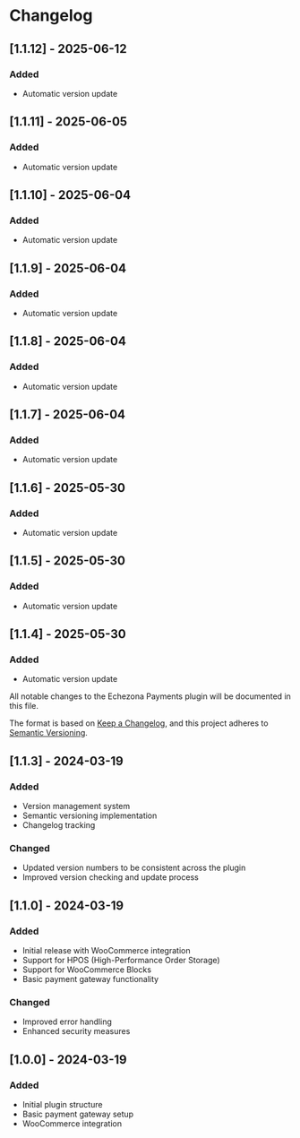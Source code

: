 # Changelog


## [1.1.12] - 2025-06-12
### Added
- Automatic version update


## [1.1.11] - 2025-06-05
### Added
- Automatic version update


## [1.1.10] - 2025-06-04
### Added
- Automatic version update


## [1.1.9] - 2025-06-04
### Added
- Automatic version update


## [1.1.8] - 2025-06-04
### Added
- Automatic version update


## [1.1.7] - 2025-06-04
### Added
- Automatic version update


## [1.1.6] - 2025-05-30
### Added
- Automatic version update


## [1.1.5] - 2025-05-30
### Added
- Automatic version update


## [1.1.4] - 2025-05-30
### Added
- Automatic version update

All notable changes to the Echezona Payments plugin will be documented in this file.

The format is based on [Keep a Changelog](https://keepachangelog.com/en/1.0.0/),
and this project adheres to [Semantic Versioning](https://semver.org/spec/v2.0.0.html).

## [1.1.3] - 2024-03-19
### Added
- Version management system
- Semantic versioning implementation
- Changelog tracking

### Changed
- Updated version numbers to be consistent across the plugin
- Improved version checking and update process

## [1.1.0] - 2024-03-19
### Added
- Initial release with WooCommerce integration
- Support for HPOS (High-Performance Order Storage)
- Support for WooCommerce Blocks
- Basic payment gateway functionality

### Changed
- Improved error handling
- Enhanced security measures

## [1.0.0] - 2024-03-19
### Added
- Initial plugin structure
- Basic payment gateway setup
- WooCommerce integration 
